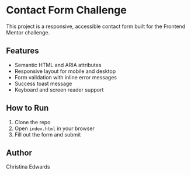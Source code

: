 # Contact Form Challenge

This project is a responsive, accessible contact form built for the Frontend Mentor challenge.

## Features

- Semantic HTML and ARIA attributes
- Responsive layout for mobile and desktop
- Form validation with inline error messages
- Success toast message
- Keyboard and screen reader support

## How to Run

1. Clone the repo
2. Open `index.html` in your browser
3. Fill out the form and submit

## Author

Christina Edwards

